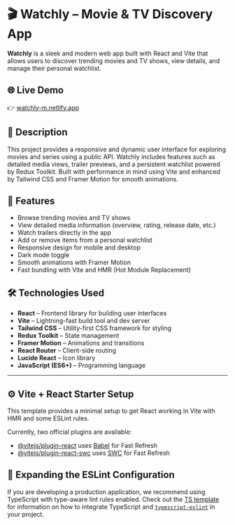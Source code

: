 # 🎬 Watchly – Movie & TV Discovery App

**Watchly** is a sleek and modern web app built with React and Vite that allows users to discover trending movies and TV shows, view details, and manage their personal watchlist.

## 🌐 Live Demo

👉 [watchly-m.netlify.app](https://watchly-m.netlify.app)

## 📝 Description

This project provides a responsive and dynamic user interface for exploring movies and series using a public API. Watchly includes features such as detailed media views, trailer previews, and a persistent watchlist powered by Redux Toolkit. Built with performance in mind using Vite and enhanced by Tailwind CSS and Framer Motion for smooth animations.

## 🚀 Features

- Browse trending movies and TV shows
- View detailed media information (overview, rating, release date, etc.)
- Watch trailers directly in the app
- Add or remove items from a personal watchlist
- Responsive design for mobile and desktop
- Dark mode toggle
- Smooth animations with Framer Motion
- Fast bundling with Vite and HMR (Hot Module Replacement)

## 🛠️ Technologies Used

- **React** – Frontend library for building user interfaces
- **Vite** – Lightning-fast build tool and dev server
- **Tailwind CSS** – Utility-first CSS framework for styling
- **Redux Toolkit** – State management
- **Framer Motion** – Animations and transitions
- **React Router** – Client-side routing
- **Lucide React** – Icon library
- **JavaScript (ES6+)** – Programming language

---

## ⚙️ Vite + React Starter Setup

This template provides a minimal setup to get React working in Vite with HMR and some ESLint rules.

Currently, two official plugins are available:

- [@vitejs/plugin-react](https://github.com/vitejs/vite-plugin-react/blob/main/packages/plugin-react) uses [Babel](https://babeljs.io/) for Fast Refresh
- [@vitejs/plugin-react-swc](https://github.com/vitejs/vite-plugin-react/blob/main/packages/plugin-react-swc) uses [SWC](https://swc.rs/) for Fast Refresh

## 📌 Expanding the ESLint Configuration

If you are developing a production application, we recommend using TypeScript with type-aware lint rules enabled. Check out the [TS template](https://github.com/vitejs/vite/tree/main/packages/create-vite/template-react-ts) for information on how to integrate TypeScript and [`typescript-eslint`](https://typescript-eslint.io) in your project.
